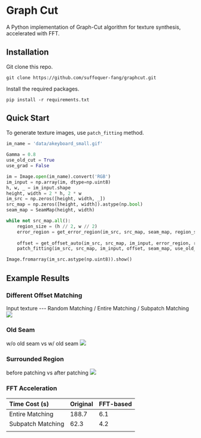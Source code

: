 # Graph Cut

A Python implementation of Graph-Cut algorithm for texture synthesis, accelerated with FFT.

## Installation

Git clone this repo.
```shell
git clone https://github.com/suffoquer-fang/graphcut.git
```

Install the required packages.
```shell
pip install -r requirements.txt
```

## Quick Start
To generate texture images, use `patch_fitting` method.

```python
im_name = 'data/akeyboard_small.gif'
    
Gamma = 0.8
use_old_cut = True 
use_grad = False

im = Image.open(im_name).convert('RGB')
im_input = np.array(im, dtype=np.uint8)
h, w, _ = im_input.shape
height, width = 2 * h, 2 * w
im_src = np.zeros([height, width, _])
src_map = np.zeros([height, width]).astype(np.bool)
seam_map = SeamMap(height, width)

while not src_map.all():
    region_size = (h // 2, w // 2)
    error_region = get_error_region(im_src, src_map, seam_map, region_size)
    
    offset = get_offset_auto(im_src, src_map, im_input, error_region, region_size, Gamma)
    patch_fitting(im_src, src_map, im_input, offset, seam_map, use_old_cut, use_grad)

Image.fromarray(im_src.astype(np.uint8)).show()
```

## Example Results

### Different Offset Matching
Input texture --- Random Matching / Entire Matching / Subpatch Matching
![](https://suffoquer-fang/GraphCut/figs/offset-matching.jpeg)

### Old Seam
w/o old seam vs w/ old seam
![](https://suffoquer-fang/GraphCut/figs/old-seam.jpg)

### Surrounded Region
before patching vs after patching
![](https://suffoquer-fang/GraphCut/figs/surrounded.jpg)

### FFT Acceleration

| Time Cost (s) | Original | FFT-based |
| :------ | :------ | :------ |
| Entire Matching | 188.7 | 6.1 |
| Subpatch Matching | 62.3 | 4.2 |
| |
